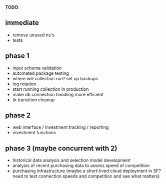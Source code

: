 **TODO**:

## immediate
* remove unused ns's
* tests

## phase 1
* input schema validation
* automated package testing
* where will collection run? set up backups
* log rotation
* start running collection in production
* make db connection handling more efficient
* tk transition cleanup

## phase 2
* web interface / investment tracking / reporting
* investment functions

## phase 3 (maybe concurrent with 2)
* historical data analysis and selection model development
* analysis of recent purchasing data to assess speed of competition 
* purchasing infrastructure (maybe a short-lived cloud deployment in SF? need
  to test connection speeds and competition and see what matters)

